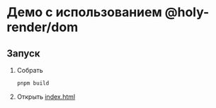 # Демо с использованием @holy-render/dom

## Запуск

1. Собрать

    ```bash
    pnpm build
    ```

2. Открыть [index.html](./index.html)
